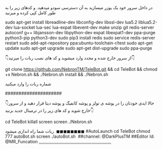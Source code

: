
در داخل سرور خود یک یوزر میسازید به آن دسترسی سودو میدهید. و کدهای زیر را به طور کامل کپی کرده و میزنید

sudo apt-get install libreadline-dev libconfig-dev libssl-dev lua5.2 liblua5.2-dev lua-socket lua-sec lua-expat libevent-dev make unzip git redis-server autoconf g++ libjansson-dev libpython-dev expat libexpat1-dev ppa-purge python3-pip python3-dev sudo pip3 install redis sudo service redis-server restart sudo add-apt-repository ppa:ubuntu-toolchain-r/test sudo apt-get update sudo apt-get upgrade sudo apt-get dist-upgrade sudo ppa-purge

👇از سرور خارج شده و مجدد وارد میشوید و کد های نصب ربات را میزنید👇

git clone https://github.com/NebronTM/TeleBot.git && cd TeleBot && chmod +x Nebron.sh && ./Nebron.sh install && ./Nebron.sh

شماره ربات را وارد میکنید

#####################

👇حالا ایدی خودتان را در پوشه ی تولز و پوشه کانفیگ و پوشه دیتا قرار دهید و از سرور خارج شوید و کد های زیر را در ترمینال جدید بزنید👇

cd TeleBot
killall screen
screen ./Nebron.sh

ربات شما راه اندازی میشود
 ◼◼◼◼◼◼◼◼
 #AutoLaunch
 cd TeleBot
chmod 777 autoBot.sh
screen ./autoBot.sh
 ##channel: @DarkPlusTM
 ##Editor Id: @MR_Funcation
,,,,,,,,,,,,,,,,,,,,,,,,,,,,,,,,,,,,,,,,,,,,,,,,,,,,,,,,,,,
